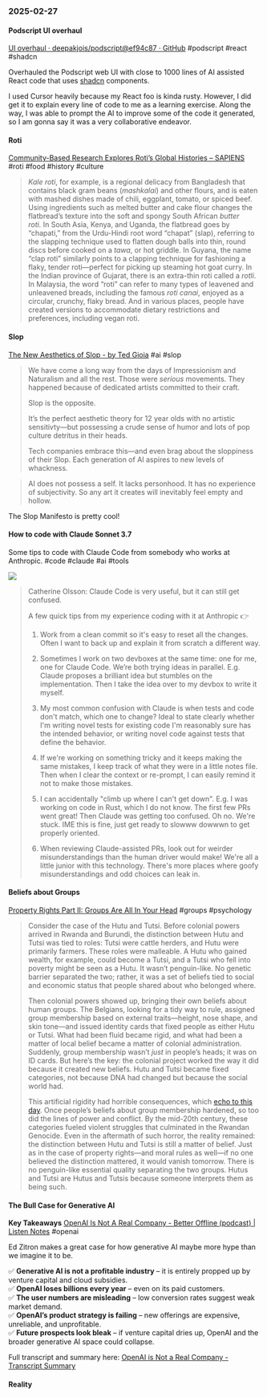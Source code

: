 ### 2025-02-27
#### Podscript UI overhaul
[UI overhaul · deepakjois/podscript@ef94c87 · GitHub](https://github.com/deepakjois/podscript/commit/ef94c87b5f95a48dd94184a9a2b932786dec5225) #podscript #react #shadcn

Overhauled the Podscript web UI with close to 1000 lines of AI assisted React code that uses [shadcn](https://ui.shadcn.com/) components.

I used Cursor heavily because my React foo is kinda rusty. However, I did get it to explain every line of code to me as a learning exercise. Along the way, I was able to prompt the AI to improve some of the code it generated, so I am gonna say it was a very collaborative endeavor.

#### Roti
[Community-Based Research Explores Roti’s Global Histories – SAPIENS](https://www.sapiens.org/culture/roti-collective-gender-histories-community/) #roti #food #history #culture

> _Kale roti_, for example, is a regional delicacy from Bangladesh that contains black gram beans (_mashkalai_) and other flours, and is eaten with mashed dishes made of chili, eggplant, tomato, or spiced beef. Using ingredients such as melted butter and cake flour changes the flatbread’s texture into the soft and spongy South African _butter roti._ In South Asia, Kenya, and Uganda, the flatbread goes by “chapati,” from the Urdu-Hindi root word “chapat” (slap), referring to the slapping technique used to flatten dough balls into thin, round discs before cooked on a _tawa_, or hot griddle. In Guyana, the name “clap roti” similarly points to a clapping technique for fashioning a flaky, tender roti—perfect for picking up steaming hot goat curry. In the Indian province of Gujarat, there is an extra-thin roti called a _rotli_. In Malaysia, the word “roti” can refer to many types of leavened and unleavened breads, including the famous _roti canai_, enjoyed as a circular, crunchy, flaky bread. And in various places, people have created versions to accommodate dietary restrictions and preferences, including vegan roti.

#### Slop
[The New Aesthetics of Slop - by Ted Gioia](https://www.honest-broker.com/p/the-new-aesthetics-of-slop) #ai #slop

> We have come a long way from the days of Impressionism and Naturalism and all the rest. Those were _serious_ movements. They happened because of dedicated artists committed to their craft.
> 
> Slop is the opposite.
> 
> It’s the perfect aesthetic theory for 12 year olds with no artistic sensitivty—but possessing a crude sense of humor and lots of pop culture detritus in their heads.
> 
> Tech companies embrace this—and even brag about the sloppiness of their Slop. Each generation of AI aspires to new levels of whackness.


> AI does not possess a self. It lacks personhood. It has no experience of subjectivity. So any art it creates will inevitably feel empty and hollow.

The Slop Manifesto is pretty cool!

#### How to code with Claude Sonnet 3.7
Some tips to code with Claude Code from somebody who works at Anthropic. #code #claude #ai #tools

![](https://x.com/catherineols/status/1894104736506548602)

> Catherine Olsson: Claude Code is very useful, but it can still get confused.
> 
> A few quick tips from my experience coding with it at Anthropic 👉
> 
> 1. Work from a clean commit so it's easy to reset all the changes. Often I want to back up and explain it from scratch a different way.
>     
> 2. Sometimes I work on two devboxes at the same time: one for me, one for Claude Code. We’re both trying ideas in parallel. E.g. Claude proposes a brilliant idea but stumbles on the implementation. Then I take the idea over to my devbox to write it myself.
>     
> 3. My most common confusion with Claude is when tests and code don't match, which one to change? Ideal to state clearly whether I'm writing novel tests for existing code I'm reasonably sure has the intended behavior, or writing novel code against tests that define the behavior.
>     
> 4. If we're working on something tricky and it keeps making the same mistakes, I keep track of what they were in a little notes file. Then when I clear the context or re-prompt, I can easily remind it not to make those mistakes.
>     
> 5. I can accidentally "climb up where I can't get down". E.g. I was working on code in Rust, which I do not know. The first few PRs went great! Then Claude was getting too confused. Oh no. We're stuck. IME this is fine, just get ready to slowww dowwwn to get properly oriented.
>     
> 6. When reviewing Claude-assisted PRs, look out for weirder misunderstandings than the human driver would make! We're all a little junior with this technology. There's more places where goofy misunderstandings and odd choices can leak in.

#### Beliefs about Groups
[Property Rights Part II: Groups Are All In Your Head](https://thelivingfossils.substack.com/p/property-rights-part-ii-groups-are) #groups #psychology 

> Consider the case of the Hutu and Tutsi. Before colonial powers arrived in Rwanda and Burundi, the distinction between Hutu and Tutsi was tied to roles: Tutsi were cattle herders, and Hutu were primarily farmers. These roles were malleable. A Hutu who gained wealth, for example, could become a Tutsi, and a Tutsi who fell into poverty might be seen as a Hutu. It wasn’t penguin-like. No genetic barrier separated the two; rather, it was a set of beliefs tied to social and economic status that people shared about who belonged where.
> 
> Then colonial powers showed up, bringing their own beliefs about human groups. The Belgians, looking for a tidy way to rule, assigned group membership based on external traits—height, nose shape, and skin tone—and issued identity cards that fixed people as either Hutu or Tutsi. What had been fluid became rigid, and what had been a matter of local belief became a matter of colonial administration. Suddenly, group membership wasn’t _just_ in people’s heads; it was on ID cards. But here’s the key: the colonial project worked the way it did because it created new beliefs. Hutu and Tutsi became fixed categories, not because DNA had changed but because the social world had.
> 
> This artificial rigidity had horrible consequences, which [echo to this day](https://www.economist.com/leaders/2025/01/28/rwanda-does-a-putin-in-congo). Once people’s beliefs about group membership hardened, so too did the lines of power and conflict. By the mid-20th century, these categories fueled violent struggles that culminated in the Rwandan Genocide. Even in the aftermath of such horror, the reality remained: the distinction between Hutu and Tutsi is still a matter of belief. Just as in the case of property rights—and moral rules as well—if no one believed the distinction mattered, it would vanish tomorrow. There is no penguin-like essential quality separating the two groups. Hutus and Tutsi are Hutus and Tutsis because someone interprets them as being such.

#### The Bull Case for Generative AI

**Key Takeaways**
[OpenAI Is Not A Real Company - Better Offline (podcast) \| Listen Notes](https://www.listennotes.com/podcasts/better-offline/openai-is-not-a-real-company-UNMEAtFX-VI/) #openai 

Ed Zitron makes a great case for how generative AI maybe more hype than we imagine it to be.

✅ **Generative AI is not a profitable industry** – it is entirely propped up by venture capital and cloud subsidies.  
✅ **OpenAI loses billions every year** – even on its paid customers.  
✅ **The user numbers are misleading** – low conversion rates suggest weak market demand.  
✅ **OpenAI’s product strategy is failing** – new offerings are expensive, unreliable, and unprofitable.  
✅ **Future prospects look bleak** – if venture capital dries up, OpenAI and the broader generative AI space could collapse.

Full transcript and summary here: [OpenAI is Not a Real Company - Transcript Summary](https://chatgpt.com/share/67c0815d-870c-8012-89b5-3e23bd591a8e)

#### Reality 